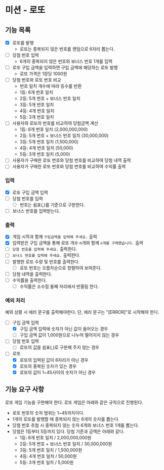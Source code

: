 # 미션 - 로또

## 기능 목록
- [x] 로또를 발행
  - 로또는 중복되지 않은 번호를 랜덤으로 6자리 뽑는다.
- [ ] 당첨 번호 입력
  - 6개의 중복되지 않은 번호와 보너스 번호 1개를 입력
- [ ] 로또 구입 금액을 입력하면 구입 금액에 해당하는 로또 발행
  - 로또 가격은 1장당 1000원
- [ ] 당첨 번호와 로또 번호 비교
  - 번호 일치 개수에 따라 등수를 반환
  - 1등: 6개 번호 일치
  - 2등: 5개 번호 + 보너스 번호 일치
  - 3등: 5개 번호 일치
  - 4등: 4개 번호 일치
  - 5등: 3개 번호 일치
- [ ] 사용자와 로또의 번호를 비교하여 당첨금액 계산
  - 1등: 6개 번호 일치 (2,000,000,000)
  - 2등: 5개 번호 + 보너스 번호 일치 (30,000,000)
  - 3등: 5개 번호 일치 (1,500,000)
  - 4등: 4개 번호 일치 (50,000)
  - 5등: 3개 번호 일치 (5,000)
- [ ] 사용자가 구매한 로또 번호와 당첨 번호를 비교하여 당첨 내역 출력
- [ ] 사용자가 구매한 로또 번호와 당첨 번호를 비교하여 수익률 출력
### 입력
- [x] 로또 구입 금액 입력
- [ ] 당첨 번호를 입력
  - [ ] 번호는 쉼표(,)를 기준으로 구분한다.
- [ ] 보너스 번호를 입력받는다.
### 출력
- [x] 게임 시작과 함께 `구입금액을 입력해 주세요.` 출력
- [x] 입력받은 구입 금액을 통해 로또 개수 n개와 함께 `n개를 구매했습니다.` 출력 
- [ ] `당첨 번호를 입력해 주세요.` 출력한다.
- [ ] `보너스 번호를 입력해 주세요.` 출력한다.
- [ ] 발행한 로또 수량 및 번호를 출력한다.
  - [ ] 로또 번호는 오름차순으로 정렬하여 보여준다.
- [ ] 당첨 내역을 출력한다.
- [ ] 수익률을 출력한다.
  - [ ] 수익률은 소수점 둘째 자리에서 반올림 한다.

### 예외 처리
예외 상황 시 에러 문구를 출력해야한다. 단, 에러 문구는 "[ERROR]"로 시작해야 한다.
- [ ] 구입 금액 입력
  - [x] 구입 금액 입력에 숫자가 아닌 값이 들어오는 경우
  - [ ] 구입 금액 값이 1,000원으로 나누어 떨어지지 않는 경우
- [ ] 당첨 번호 입력
  - [ ] 로또의 값을 쉼표(,)로 구분해 주지 않는 경우
- [ ] 로또
  - [x] 로또의 입력된 값이 6자리가 아닌 경우
  - [x] 로또의 중복된 숫자가 있는 경우
  - [x] 로또의 값이 1~45사이의 숫자가 아닌 경우

## 기능 요구 사항
로또 게임 기능을 구현해야 한다. 로또 게임은 아래와 같은 규칙으로 진행된다.
- 로또 번호의 숫자 범위는 1~45까지이다.
- 1개의 로또를 발행할 때 중복되지 않는 6개의 숫자를 뽑는다.
- 당첨 번호 추첨 시 중복되지 않는 숫자 6개와 보너스 번호 1개를 뽑는다.
- 당첨은 1등부터 5등까지 있다. 당첨 기준과 금액은 아래와 같다.
    - 1등: 6개 번호 일치 / 2,000,000,000원
    - 2등: 5개 번호 + 보너스 번호 일치 / 30,000,000원
    - 3등: 5개 번호 일치 / 1,500,000원
    - 4등: 4개 번호 일치 / 50,000원
    - 5등: 3개 번호 일치 / 5,000원